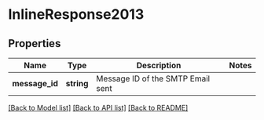 # InlineResponse2013

## Properties
Name | Type | Description | Notes
------------ | ------------- | ------------- | -------------
**message_id** | **string** | Message ID of the SMTP Email sent | 

[[Back to Model list]](../README.md#documentation-for-models) [[Back to API list]](../README.md#documentation-for-api-endpoints) [[Back to README]](../README.md)


